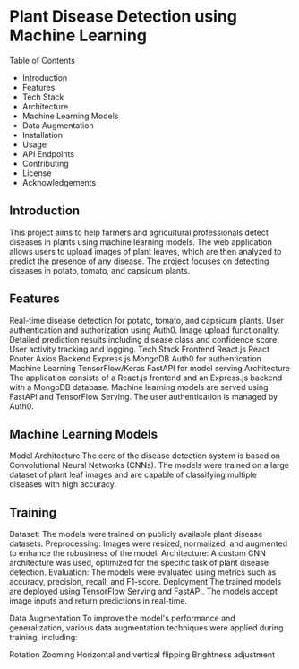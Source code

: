 <h1>Plant Disease Detection using Machine Learning</h1>
Table of Contents
<ul>
<li>Introduction</li>
<li>Features</li>
<li>Tech Stack</li>
<li>Architecture</li>
<li>Machine Learning Models</li>
<li>Data Augmentation</li>
<li>Installation</li>
<li>Usage</li>
<li>API Endpoints</li>
<li>Contributing</li>
<li>License</li>
<li>Acknowledgements</li>
</ul>
<h2>Introduction</h2>
This project aims to help farmers and agricultural professionals detect diseases in plants using machine learning models. The web application allows users to upload images of plant leaves, which are then analyzed to predict the presence of any disease. The project focuses on detecting diseases in potato, tomato, and capsicum plants.

<h2>Features</h2>
Real-time disease detection for potato, tomato, and capsicum plants.
User authentication and authorization using Auth0.
Image upload functionality.
Detailed prediction results including disease class and confidence score.
User activity tracking and logging.
Tech Stack
Frontend
React.js
React Router
Axios
Backend
Express.js
MongoDB
Auth0 for authentication
Machine Learning
TensorFlow/Keras
FastAPI for model serving
Architecture
The application consists of a React.js frontend and an Express.js backend with a MongoDB database. Machine learning models are served using FastAPI and TensorFlow Serving. The user authentication is managed by Auth0.


<h2>Machine Learning Models</h2>
Model Architecture
The core of the disease detection system is based on Convolutional Neural Networks (CNNs). The models were trained on a large dataset of plant leaf images and are capable of classifying multiple diseases with high accuracy.

<h2>Training</h2>
Dataset: The models were trained on publicly available plant disease datasets.
Preprocessing: Images were resized, normalized, and augmented to enhance the robustness of the model.
Architecture: A custom CNN architecture was used, optimized for the specific task of plant disease detection.
Evaluation: The models were evaluated using metrics such as accuracy, precision, recall, and F1-score.
Deployment
The trained models are deployed using TensorFlow Serving and FastAPI. The models accept image inputs and return predictions in real-time.

Data Augmentation
To improve the model's performance and generalization, various data augmentation techniques were applied during training, including:

Rotation
Zooming
Horizontal and vertical flipping
Brightness adjustment
